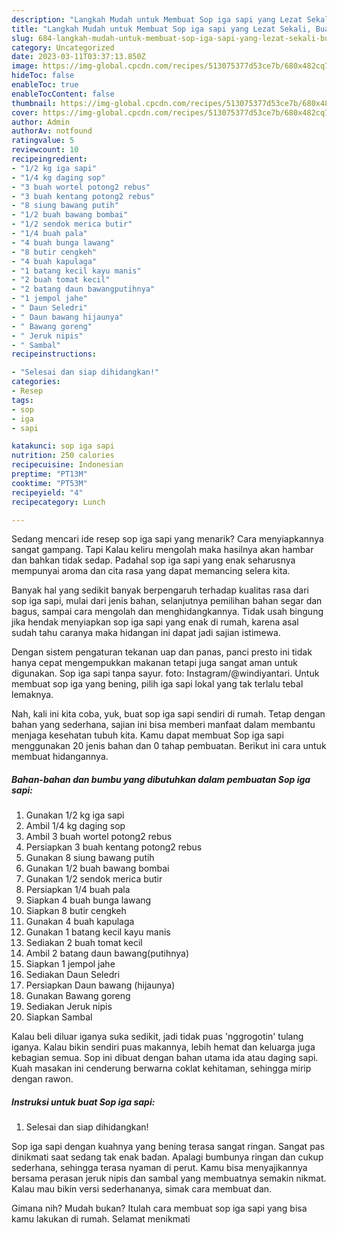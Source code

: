 ```yaml
---
description: "Langkah Mudah untuk Membuat Sop iga sapi yang Lezat Sekali, Buat Buka Puasa Enak Banget"
title: "Langkah Mudah untuk Membuat Sop iga sapi yang Lezat Sekali, Buat Buka Puasa Enak Banget"
slug: 684-langkah-mudah-untuk-membuat-sop-iga-sapi-yang-lezat-sekali-buat-buka-puasa-enak-banget
category: Uncategorized
date: 2023-03-11T03:37:13.850Z
image: https://img-global.cpcdn.com/recipes/513075377d53ce7b/680x482cq70/sop-iga-sapi-foto-resep-utama.jpg
hideToc: false
enableToc: true
enableTocContent: false
thumbnail: https://img-global.cpcdn.com/recipes/513075377d53ce7b/680x482cq70/sop-iga-sapi-foto-resep-utama.jpg
cover: https://img-global.cpcdn.com/recipes/513075377d53ce7b/680x482cq70/sop-iga-sapi-foto-resep-utama.jpg
author: Admin
authorAv: notfound
ratingvalue: 5
reviewcount: 10
recipeingredient:
- "1/2 kg iga sapi"
- "1/4 kg daging sop"
- "3 buah wortel potong2 rebus"
- "3 buah kentang potong2 rebus"
- "8 siung bawang putih"
- "1/2 buah bawang bombai"
- "1/2 sendok merica butir"
- "1/4 buah pala"
- "4 buah bunga lawang"
- "8 butir cengkeh"
- "4 buah kapulaga"
- "1 batang kecil kayu manis"
- "2 buah tomat kecil"
- "2 batang daun bawangputihnya"
- "1 jempol jahe"
- " Daun Seledri"
- " Daun bawang hijaunya"
- " Bawang goreng"
- " Jeruk nipis"
- " Sambal"
recipeinstructions:

- "Selesai dan siap dihidangkan!"
categories:
- Resep
tags:
- sop
- iga
- sapi

katakunci: sop iga sapi 
nutrition: 250 calories
recipecuisine: Indonesian
preptime: "PT13M"
cooktime: "PT53M"
recipeyield: "4"
recipecategory: Lunch

---
```



Sedang mencari ide resep sop iga sapi yang menarik? Cara menyiapkannya sangat gampang. Tapi Kalau keliru mengolah maka hasilnya akan hambar dan bahkan tidak sedap. Padahal sop iga sapi yang enak seharusnya mempunyai aroma dan cita rasa yang dapat memancing selera kita.


Banyak hal yang sedikit banyak berpengaruh terhadap kualitas rasa dari sop iga sapi, mulai dari jenis bahan, selanjutnya pemilihan bahan segar dan bagus, sampai cara mengolah dan menghidangkannya. Tidak usah bingung jika hendak menyiapkan sop iga sapi yang enak di rumah, karena asal sudah tahu caranya maka hidangan ini dapat jadi sajian istimewa.

Dengan sistem pengaturan tekanan uap dan panas, panci presto ini tidak hanya cepat mengempukkan makanan tetapi juga sangat aman untuk digunakan. Sop iga sapi tanpa sayur. foto: Instagram/@windiyantari. Untuk membuat sop iga yang bening, pilih iga sapi lokal yang tak terlalu tebal lemaknya.


Nah, kali ini kita coba, yuk, buat sop iga sapi sendiri di rumah. Tetap dengan bahan yang sederhana, sajian ini bisa memberi manfaat dalam membantu menjaga kesehatan tubuh kita. Kamu dapat membuat Sop iga sapi menggunakan 20 jenis bahan dan 0 tahap pembuatan. Berikut ini cara untuk membuat hidangannya.

<!--inarticleads1-->

##### Bahan-bahan dan bumbu yang dibutuhkan dalam pembuatan Sop iga sapi:

1. Gunakan 1/2 kg iga sapi
1. Ambil 1/4 kg daging sop
1. Ambil 3 buah wortel potong2 rebus
1. Persiapkan 3 buah kentang potong2 rebus
1. Gunakan 8 siung bawang putih
1. Gunakan 1/2 buah bawang bombai
1. Gunakan 1/2 sendok merica butir
1. Persiapkan 1/4 buah pala
1. Siapkan 4 buah bunga lawang
1. Siapkan 8 butir cengkeh
1. Gunakan 4 buah kapulaga
1. Gunakan 1 batang kecil kayu manis
1. Sediakan 2 buah tomat kecil
1. Ambil 2 batang daun bawang(putihnya)
1. Siapkan 1 jempol jahe
1. Sediakan  Daun Seledri
1. Persiapkan  Daun bawang (hijaunya)
1. Gunakan  Bawang goreng
1. Sediakan  Jeruk nipis
1. Siapkan  Sambal


Kalau beli diluar iganya suka sedikit, jadi tidak puas &#39;nggrogotin&#39; tulang iganya. Kalau bikin sendiri puas makannya, lebih hemat dan keluarga juga kebagian semua. Sop ini dibuat dengan bahan utama ida atau daging sapi. Kuah masakan ini cenderung berwarna coklat kehitaman, sehingga mirip dengan rawon. 

<!--inarticleads2-->

##### Instruksi untuk buat Sop iga sapi:


1. Selesai dan siap dihidangkan!

Sop iga sapi dengan kuahnya yang bening terasa sangat ringan. Sangat pas dinikmati saat sedang tak enak badan. Apalagi bumbunya ringan dan cukup sederhana, sehingga terasa nyaman di perut. Kamu bisa menyajikannya bersama perasan jeruk nipis dan sambal yang membuatnya semakin nikmat. Kalau mau bikin versi sederhananya, simak cara membuat dan. 

Gimana nih? Mudah bukan? Itulah cara membuat sop iga sapi yang bisa kamu lakukan di rumah. Selamat menikmati
